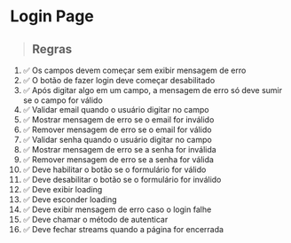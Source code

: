 # Login Page

> ## Regras
1. ✅ Os campos devem começar sem exibir mensagem de erro
2. ✅ O botão de fazer login deve começar desabilitado
3. ✅ Após digitar algo em um campo, a mensagem de erro só deve sumir se o campo for válido
4. ✅ Validar email quando o usuário digitar no campo
5. ✅ Mostrar mensagem de erro se o email for inválido
6. ✅ Remover mensagem de erro se o email for válido
7. ✅ Validar senha quando o usuário digitar no campo
8. ✅ Mostrar mensagem de erro se a senha for inválida
9. ✅ Remover mensagem de erro se a senha for válida
10. ✅ Deve habilitar o botão se o formulário for válido
11. ✅ Deve desabilitar o botão se o formulário for inválido
12. ✅ Deve exibir loading 
13. ✅ Deve esconder loading
14. ✅ Deve exibir mensagem de erro caso o login falhe
15. ✅ Deve chamar o método de autenticar
16. ✅ Deve fechar streams quando a página for encerrada
